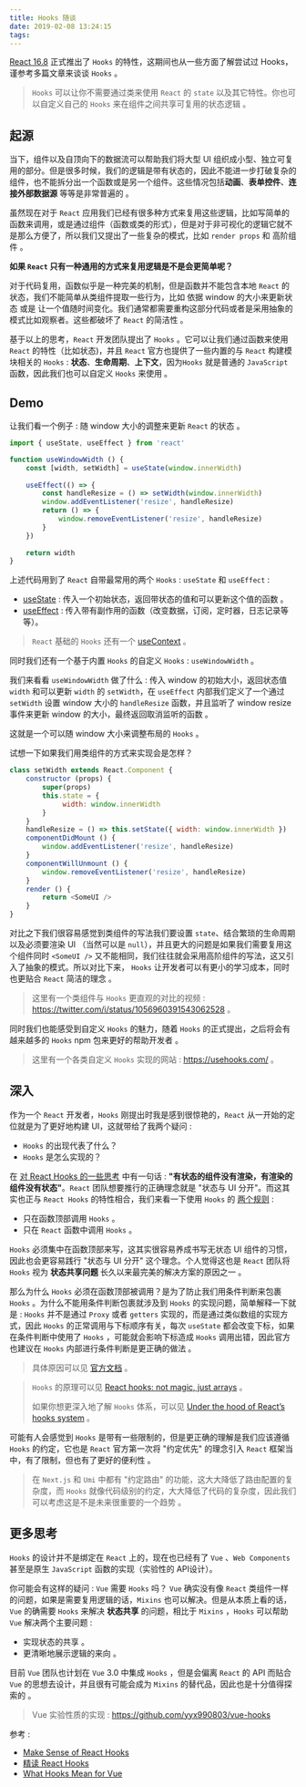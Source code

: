```yaml
---
title: Hooks 随谈
date: 2019-02-08 13:24:15
tags:
---
```


[React 16.8](https://reactjs.org/blog/2019/02/06/react-v16.8.0.html) 正式推出了 `Hooks` 的特性，这期间也从一些方面了解尝试过 Hooks，谨参考多篇文章来谈谈 `Hooks` 。

> `Hooks` 可以让你不需要通过类来使用 `React` 的 `state` 以及其它特性。你也可以自定义自己的 `Hooks` 来在组件之间共享可复用的状态逻辑 。

## 起源

当下，组件以及自顶向下的数据流可以帮助我们将大型 UI 组织成小型、独立可复用的部分。但是很多时候，我们的逻辑是带有状态的，因此不能进一步打破复杂的组件，也不能拆分出一个函数或是另一个组件。这些情况包括**动画**、**表单控件**、**连接外部数据源** 等等是非常普遍的 。

虽然现在对于 `React` 应用我们已经有很多种方式来复用这些逻辑，比如写简单的函数来调用，或是通过组件（函数或类的形式），但是对于非可视化的逻辑它就不是那么方便了，所以我们又提出了一些复杂的模式，比如 `render props` 和 高阶组件 。

**如果 `React` 只有一种通用的方式来复用逻辑是不是会更简单呢？**

对于代码复用，函数似乎是一种完美的机制，但是函数并不能包含本地 `React` 的状态，我们不能简单从类组件提取一些行为，比如 依据 window 的大小来更新状态 或是 让一个值随时间变化。我们通常都需要重构这部分代码或者是采用抽象的模式比如观察者。这些都破坏了 `React` 的简洁性 。

基于以上的思考，`React` 开发团队提出了 `Hooks` 。它可以让我们通过函数来使用 `React` 的特性（比如状态)，并且 `React` 官方也提供了一些内置的与 `React` 构建模块相关的 `Hooks` : **状态**、**生命周期**、**上下文**，因为`Hooks` 就是普通的 `JavaScript` 函数，因此我们也可以自定义 `Hooks` 来使用 。

## Demo

让我们看一个例子 : 随 window 大小的调整来更新 `React` 的状态 。

```js
import { useState, useEffect } from 'react'

function useWindowWidth () {
    const [width, setWidth] = useState(window.innerWidth)
    
    useEffect(() => {
        const handleResize = () => setWidth(window.innerWidth)
        window.addEventListener('resize', handleResize)
        return () => {
            window.removeEventListener('resize', handleResize)
        }
    })
    
    return width
}
```

上述代码用到了 `React` 自带最常用的两个 `Hooks` : `useState` 和 `useEffect` :

- [useState](https://reactjs.org/docs/hooks-reference.html#usestate) : 传入一个初始状态，返回带状态的值和可以更新这个值的函数 。
- [useEffect](https://reactjs.org/docs/hooks-reference.html#useeffect) : 传入带有副作用的函数（改变数据，订阅，定时器，日志记录等等）。

> `React` 基础的 `Hooks` 还有一个 [useContext](https://reactjs.org/docs/hooks-reference.html#usecontext) 。

同时我们还有一个基于内置 `Hooks` 的自定义 `Hooks` : `useWindowWidth` 。

我们来看看 `useWindowWidth` 做了什么 : 传入 window 的初始大小，返回状态值 `width` 和可以更新 `width` 的 `setWidth`，在 `useEffect` 内部我们定义了一个通过 `setWidth` 设置 window 大小的 `handleResize` 函数，并且监听了 window resize 事件来更新 window 的大小，最终返回取消监听的函数 。

这就是一个可以随 window 大小来调整布局的 `Hooks`  。

试想一下如果我们用类组件的方式来实现会是怎样？

```js
class setWidth extends React.Component {
    constructor (props) {
        super(props)
        this.state = {
             width: window.innerWidth
        }
    }
	handleResize = () => this.setState({ width: window.innerWidth })
    componentDidMount () {
		window.addEventListener('resize', handleResize)
    }
    componentWillUnmount () {
		window.removeEventListener('resize', handleResize)
    }
    render () {
		return <SomeUI />
    }
}
```

对比之下我们很容易感觉到类组件的写法我们要设置 `state`、结合繁琐的生命周期以及必须要渲染 UI （当然可以是 `null`），并且更大的问题是如果我们需要复用这个组件同时 `<SomeUI />` 又不能相同，我们往往就会采用高阶组件的写法，这又引入了抽象的模式。所以对比下来， `Hooks` 让开发者可以有更小的学习成本，同时也更贴合 `React` 简洁的理念 。

> 这里有一个类组件与 `Hooks` 更直观的对比的视频 : https://twitter.com/i/status/1056960391543062528 。

同时我们也能感受到自定义 `Hooks` 的魅力，随着 `Hooks` 的正式提出，之后将会有越来越多的 `Hooks` npm 包来更好的帮助开发者 。

> 这里有一个各类自定义 `Hooks` 实现的网站 : https://usehooks.com/ 。

## 深入

作为一个 `React` 开发者，`Hooks` 刚提出时我是感到很惊艳的，`React` 从一开始的定位就是为了更好地构建 UI，这就带给了我两个疑问 : 

- `Hooks` 的出现代表了什么？
- `Hooks` 是怎么实现的？

在 [对 React Hooks 的一些思考](https://zhuanlan.zhihu.com/p/48264713) 中有一句话 : **"有状态的组件没有渲染，有渲染的组件没有状态"**。`React` 团队想要推行的正确理念就是 "状态与 UI 分开"。而这其实也正与 `React Hooks` 的特性相合，我们来看一下使用 `Hooks` 的 [两个规则](https://reactjs.org/docs/hooks-rules.html) : 

- 只在函数顶部调用 `Hooks` 。
- 只在 `React` 函数中调用 `Hooks` 。

`Hooks` 必须集中在函数顶部来写，这其实很容易养成书写无状态 UI 组件的习惯，因此也会更容易践行 "状态与 UI 分开" 这个理念。个人觉得这也是 `React` 团队将 `Hooks` 视为 **状态共享问题** 长久以来最完美的解决方案的原因之一 。

那么为什么 `Hooks` 必须在函数顶部被调用？是为了防止我们用条件判断来包裹 `Hooks` 。为什么不能用条件判断包裹就涉及到 `Hooks` 的实现问题，简单解释一下就是 : `Hooks` 并不是通过 `Proxy` 或者 `getters` 实现的，而是通过类似数组的实现方式，因此 `Hooks` 的正常调用与下标顺序有关，每次 `useState` 都会改变下标，如果在条件判断中使用了 `Hooks` ，可能就会影响下标造成 `Hooks` 调用出错，因此官方也建议在 `Hooks` 内部进行条件判断是更正确的做法 。

> 具体原因可以见 [官方文档](https://reactjs.org/docs/hooks-rules.html#explanation) 。

> `Hooks` 的原理可以见 [React hooks: not magic, just arrays](https://medium.com/@ryardley/react-hooks-not-magic-just-arrays-cd4f1857236e) 。
>
> 如果你想更深入地了解 `Hooks` 体系，可以见 [Under the hood of React’s hooks system](https://medium.com/the-guild/under-the-hood-of-reacts-hooks-system-eb59638c9dba) 。

可能有人会感觉到 `Hooks` 是带有一些限制的，但是更正确的理解是我们应该遵循 `Hooks` 的约定，它也是 `React` 官方第一次将 "约定优先" 的理念引入 `React` 框架当中，有了限制，但也有了更好的便利性 。

> 在 `Next.js` 和 `Umi` 中都有 "约定路由" 的功能，这大大降低了路由配置的复杂度，而 `Hooks` 就像代码级别的约定，大大降低了代码的复杂度，因此我们可以考虑这是不是未来很重要的一个趋势 。

## 更多思考

`Hooks` 的设计并不是绑定在 `React` 上的，现在也已经有了 `Vue` 、`Web Components` 甚至是原生 `JavaScript` 函数的实现（实验性的 API设计）。

你可能会有这样的疑问 :  `Vue` 需要 `Hooks` 吗？ `Vue` 确实没有像 `React` 类组件一样的问题，如果是需要复用逻辑的话，`Mixins` 也可以解决。但是从本质上看的话，`Vue` 的确需要 `Hooks` 来解决 **状态共享** 的问题，相比于 `Mixins` ，`Hooks` 可以帮助 `Vue` 解决两个主要问题 :

- 实现状态的共享 。
- 更清晰地展示逻辑的来向 。

目前 `Vue` 团队也计划在 `Vue` 3.0 中集成 `Hooks` ，但是会偏离 `React` 的 API 而贴合 `Vue` 的思想去设计，并且很有可能会成为 `Mixins` 的替代品，因此也是十分值得探索的 。

> Vue 实验性质的实现 : https://github.com/yyx990803/vue-hooks



参考 :

- [Make Sense of React Hooks](https://medium.com/@dan_abramov/making-sense-of-react-hooks-fdbde8803889)
- [精读 React Hooks ](https://github.com/dt-fe/weekly/blob/master/79.%E7%B2%BE%E8%AF%BB%E3%80%8AReact%20Hooks%E3%80%8B.md?1549703008787)
- [What Hooks Mean for Vue](https://css-tricks.com/what-hooks-mean-for-vue/)